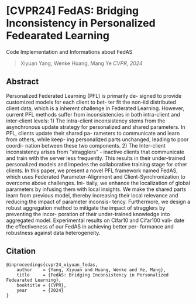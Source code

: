 # [CVPR24] FedAS: Bridging Inconsistency in Personalized Fedearated Learning
Code Implementation and Informations about FedAS

> Xiyuan Yang, Wenke Huang, Mang Ye
> *CVPR, 2024*

## Abstract
Personalized Federated Learning (PFL) is primarily de- signed to provide customized models for each client to bet- ter fit the non-iid distributed client data, which is a inherent challenge in Federated Learning. However, current PFL methods suffer from inconsistencies in both intra-client and inter-client levels: 1) The intra-client inconsistency stems from the asynchronous update strategy for personalized and shared parameters. In PFL, clients update their shared pa- rameters to communicate and learn from others, while keep- ing personalized parts unchanged, leading to poor coordi- nation between these two components. 2) The Inter-client inconsistency arises from “stragglers” - inactive clients that communicate and train with the server less frequently. This results in their under-trained personalized models and impedes the collaborative training stage for other clients. In this paper, we present a novel PFL framework named FedAS, which uses Federated Parameter-Alignment and Client-Synchronization to overcome above challenges. Ini- tially, we enhance the localization of global parameters by infusing them with local insights. We make the shared parts learn from previous model, thereby increasing their local relevance and reducing the impact of parameter inconsis- tency. Furthermore, we design a robust aggregation method to mitigate the impact of stragglers by preventing the incor- poration of their under-trained knowledge into aggregated model. Experimental results on Cifar10 and Cifar100 vali- date the effectiveness of our FedAS in achieving better per- formance and robustness against data heterogeneity.


## Citation
```
@inproceedings{cvpr24_xiyuan_fedas,
    author    = {Yang, Xiyuan and Huang, Wenke and Ye, Mang},
    title     = {FedAS: Bridging Inconsistency in Personalized Fedearated Learning},
    booktitle = {CVPR},
    year      = {2024}
}
```
